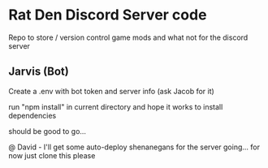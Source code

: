 # Rat Den Discord Server code
Repo to store / version control game mods and what not for the discord server

## Jarvis (Bot)
Create a .env with bot token and server info (ask Jacob for it)

run "npm install" in current directory and hope it works to install dependencies

should be good to go... 

@ David - I'll get some auto-deploy shenanegans for  the server
going... for now just clone this please 


